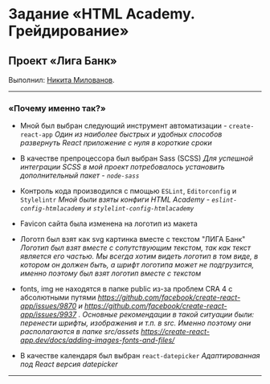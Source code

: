 # Задание «HTML Academy. Грейдирование»
## Проект «Лига Банк»

Выполнил: [Никита Милованов](https://up.htmlacademy.ru/react/6/user/1478835).

---

### «Почему именно так?»

- Мной был выбран следующий инструмент автоматизации - `create-react-app`
_Один из наиболее быстрых и удобных способов развернуть React приложение с нуля в короткие сроки_

- В качестве препроцессора был выбран Sass (SCSS)
_Для успешной интеграции SCSS в мой проект потребовалось установить дополнительный пакет - `node-sass`_

- Контроль кода производился с пмощью `ESLint`, `Editorconfig` и `Stylelintr`
_Мной были взяты конфиги HTML Academy - `eslint-config-htmlacademy` и `stylelint-config-htmlacademy`_

- Favicon сайта была изменена на логотип из макета

- Логотп был взят как svg картинка вместе с текстом "ЛИГА Банк"
_Логотип был взят вместе с сопутствующим текстом, так как текст является его частью. Мы всегда хотим видеть логотип в том виде, в котором он должен быть, а шрифт логотипа может не подгрузится, именно поэтому был взят логотип вместе с текстом_

- fonts, img не находятся в папке public из-за проблем CRA 4 с абсолютными путями
_https://github.com/facebook/create-react-app/issues/9870 и https://github.com/facebook/create-react-app/issues/9937 . Основные рекомендации в такой ситуации были: перенести шрифты, изображения и т.п. в src. Именно поэтому они располагаются в папке src/assets_
_https://create-react-app.dev/docs/adding-images-fonts-and-files/_

- В качестве календаря был выбран `react-datepicker`
_Адаптированная под React версия datepicker_

---
